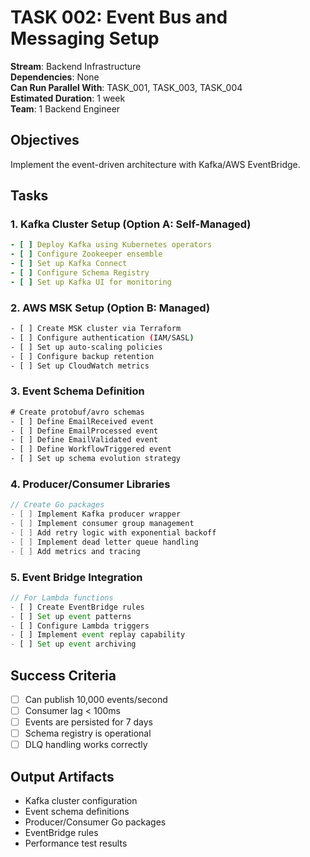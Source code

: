 # TASK 002: Event Bus and Messaging Setup

**Stream**: Backend Infrastructure  
**Dependencies**: None  
**Can Run Parallel With**: TASK_001, TASK_003, TASK_004  
**Estimated Duration**: 1 week  
**Team**: 1 Backend Engineer

## Objectives
Implement the event-driven architecture with Kafka/AWS EventBridge.

## Tasks

### 1. Kafka Cluster Setup (Option A: Self-Managed)
```yaml
- [ ] Deploy Kafka using Kubernetes operators
- [ ] Configure Zookeeper ensemble
- [ ] Set up Kafka Connect
- [ ] Configure Schema Registry
- [ ] Set up Kafka UI for monitoring
```

### 2. AWS MSK Setup (Option B: Managed)
```bash
- [ ] Create MSK cluster via Terraform
- [ ] Configure authentication (IAM/SASL)
- [ ] Set up auto-scaling policies
- [ ] Configure backup retention
- [ ] Set up CloudWatch metrics
```

### 3. Event Schema Definition
```protobuf
# Create protobuf/avro schemas
- [ ] Define EmailReceived event
- [ ] Define EmailProcessed event
- [ ] Define EmailValidated event
- [ ] Define WorkflowTriggered event
- [ ] Set up schema evolution strategy
```

### 4. Producer/Consumer Libraries
```go
// Create Go packages
- [ ] Implement Kafka producer wrapper
- [ ] Implement consumer group management
- [ ] Add retry logic with exponential backoff
- [ ] Implement dead letter queue handling
- [ ] Add metrics and tracing
```

### 5. Event Bridge Integration
```typescript
// For Lambda functions
- [ ] Create EventBridge rules
- [ ] Set up event patterns
- [ ] Configure Lambda triggers
- [ ] Implement event replay capability
- [ ] Set up event archiving
```

## Success Criteria
- [ ] Can publish 10,000 events/second
- [ ] Consumer lag < 100ms
- [ ] Events are persisted for 7 days
- [ ] Schema registry is operational
- [ ] DLQ handling works correctly

## Output Artifacts
- Kafka cluster configuration
- Event schema definitions
- Producer/Consumer Go packages
- EventBridge rules
- Performance test results